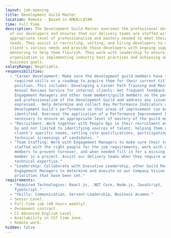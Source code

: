 ```yaml
---
layout: job-opening
title: Development Guild Master
location: Remote - Based in AMER/LATAM
time: Full Time
description: The Development Guild Master oversees the professional development
  of our developers and ensures that our delivery teams are staffed with the
  appropriate level of professionalism and mastery needed to meet their client’s
  needs. They assist in recruiting, vetting, and hiring developers to meet our
  client's various needs and provide those developers with ongoing support and
  mentoring to help them flourish. They work with leadership to ensure our
  organization is implementing industry best practices and achieving our
  business goals.
salaryRange: Negotiable.
responsibilities:
  - "Career Development: Make sure the development guild members have the
    required skills or a roadmap to acquire them for their current title and
    position. This includes: Developing a Career Path Training and Mentoring
    Annual Reviews Service for internal clients: Get frequent feedback from
    Engagement Managers and other team members/guild members on the performance
    and professionalism of the Development Guild and address any issues
    expressed.  Help determine and collect Key Performance Indicators around the
    Development Guild’s performance so that areas of improvement can be
    identified. Overseas the application of a Performance Improvement Plan when
    necessary to ensure an appropriate level of mastery of the guild members. "
  - "Recruitment: Work together with People Ops in their recruitment endeavors
    by and not limited to identifying sources of talent, helping them understand
    client’s specific needs, setting role qualifications, participating in
    technical screenings of candidates. "
  - "Team Staffing: Work with Engagement Managers to make sure their teams are
    staffed with the right people for the job requirements, work with guild
    members to prevent turnover, and when needed fill in for a missing guild
    member in a project. Assist our delivery teams when they require additional
    technical expertise."
  - "Leadership: Collaborate with Executive Leadership, other Guild Masters,
    Engagement Managers to determine and execute on our Company Vision and the
    priorities that have been set."
requirements:
  - "Required Technologies: React.js, .NET Core, Node.js, JavaScript,
    TypeScript."
  - "Skills: Communication, Servant-Leadership, Business Acumen."
  - Senior Level.
  - Full-time job (40 hours weekly).
  - Permanent contract.
  - C1 Advanced English Level.
  - Availability in CST time zone.
  - Remote work.
hidden: false
---
```

